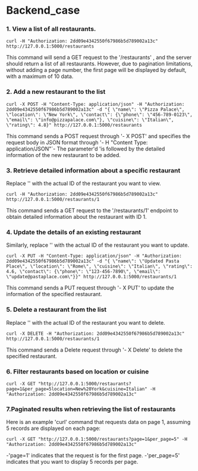 # Backend_case

### 1. View a list of all restaurants.

```
curl -H "Authorization: 2dd09e4342550f67986b5d789002a13c" http://127.0.0.1:5000/restaurants

```

This command will send a GET request to the '/restaurants' , and the server should return a list of all restaurants. However, due to pagination limitations, without adding a page number, the first page will be displayed by default, with a maximum of 10 data.

### 2. Add a new restaurant to the list

```
curl -X POST -H "Content-Type: application/json" -H "Authorization: 2dd09e4342550f67986b5d789002a13c" -d "{ \"name\": \"Pizza Palace\", \"location\": \"New York\", \"contact\": {\"phone\": \"456-789-0123\", \"email\": \"info@pizzapalace.com\"}, \"cuisine\": \"Italian\", \"rating\": 4.8}" http://127.0.0.1:5000/restaurants

```

This command sends a POST request through '- X POST' and specifies the request body in JSON format through '- H "Content Type: application/JSON"`- The parameter'd 'is followed by the detailed information of the new restaurant to be added.

### 3. Retrieve detailed information about a specific restaurant

Replace '<id>' with the actual ID of the restaurant you want to view.

```
curl -H "Authorization: 2dd09e4342550f67986b5d789002a13c" http://127.0.0.1:5000/restaurants/1
```

This command sends a GET request to the '/restaurants/1' endpoint to obtain detailed information about the restaurant with ID 1.

### 4. Update the details of an existing restaurant

Similarly, replace '<id>' with the actual ID of the restaurant you want to update.

```
curl -X PUT -H "Content-Type: application/json" -H "Authorization: 2dd09e4342550f67986b5d789002a13c" -d "{ \"name\": \"Updated Pasta Place\", \"location\": \"Rome\", \"cuisine\": \"Italian\", \"rating\": 4.6, \"contact\": {\"phone\": \"123-456-7890\", \"email\": \"update@pastaplace.com\"}}" http://127.0.0.1:5000/restaurants/1
```

This command sends a PUT request through '- X PUT' to update the information of the specified restaurant.

### 5. Delete a restaurant from the list

Replace '<id>' with the actual ID of the restaurant you want to delete.

```
curl -X DELETE -H "Authorization: 2dd09e4342550f67986b5d789002a13c" http://127.0.0.1:5000/restaurants/1
```

This command sends a Delete request through '- X Delete' to delete the specified restaurant.


### 6. Filter restaurants based on location or cuisine

```
curl -X GET "http://127.0.0.1:5000/restaurants?page=1&per_page=5location=New%20York&cuisine=Italian" -H "Authorization: 2dd09e4342550f67986b5d789002a13c"

```

### 7.Paginated results when retrieving the list of restaurants

Here is an example 'curl' command that requests data on page 1, assuming 5 records are displayed on each page:

```
curl -X GET "http://127.0.0.1:5000/restaurants?page=1&per_page=5" -H "Authorization: 2dd09e4342550f67986b5d789002a13c"
```

-'page=1' indicates that the request is for the first page.
-'per_page=5' indicates that you want to display 5 records per page.


